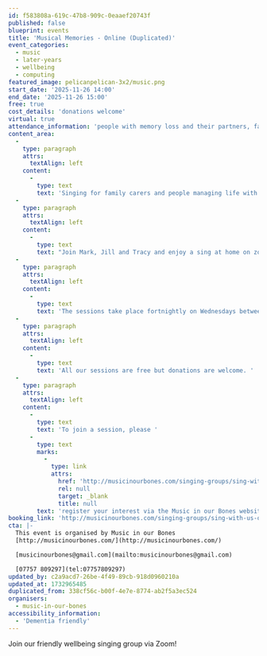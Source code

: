 ```yaml
---
id: f583808a-619c-47b8-909c-0eaaef20743f
published: false
blueprint: events
title: 'Musical Memories - Online (Duplicated)'
event_categories:
  - music
  - later-years
  - wellbeing
  - computing
featured_image: pelicanpelican-3x2/music.png
start_date: '2025-11-26 14:00'
end_date: '2025-11-26 15:00'
free: true
cost_details: 'donations welcome'
virtual: true
attendance_information: 'people with memory loss and their partners, family members or close friends'
content_area:
  -
    type: paragraph
    attrs:
      textAlign: left
    content:
      -
        type: text
        text: 'Singing for family carers and people managing life with memory loss, neurological issues or for those unable to join groups for whatever reason. We will be finding songs which we know and love and sharing them.'
  -
    type: paragraph
    attrs:
      textAlign: left
    content:
      -
        type: text
        text: "Join Mark, Jill and Tracy and enjoy a sing at home on zoom.\_Come and meet some new people who love music too."
  -
    type: paragraph
    attrs:
      textAlign: left
    content:
      -
        type: text
        text: 'The sessions take place fortnightly on Wednesdays between 2pm - 3pm.'
  -
    type: paragraph
    attrs:
      textAlign: left
    content:
      -
        type: text
        text: 'All our sessions are free but donations are welcome. '
  -
    type: paragraph
    attrs:
      textAlign: left
    content:
      -
        type: text
        text: 'To join a session, please '
      -
        type: text
        marks:
          -
            type: link
            attrs:
              href: 'http://musicinourbones.com/singing-groups/sing-with-us-online/'
              rel: null
              target: _blank
              title: null
        text: 'register your interest via the Music in our Bones website.'
booking_link: 'http://musicinourbones.com/singing-groups/sing-with-us-online/'
cta: |-
  This event is organised by Music in our Bones
  [http://musicinourbones.com/](http://musicinourbones.com/) 

  [musicinourbones@gmail.com](mailto:musicinourbones@gmail.com)

  [07757 809297](tel:07757809297)
updated_by: c2a9acd7-26be-4f49-89cb-918d0960210a
updated_at: 1732965485
duplicated_from: 338cf56c-b00f-4e7e-8774-ab2f5a3ec524
organisers:
  - music-in-our-bones
accessibility_information:
  - 'Dementia friendly'
---
```

Join our friendly wellbeing singing group via Zoom!